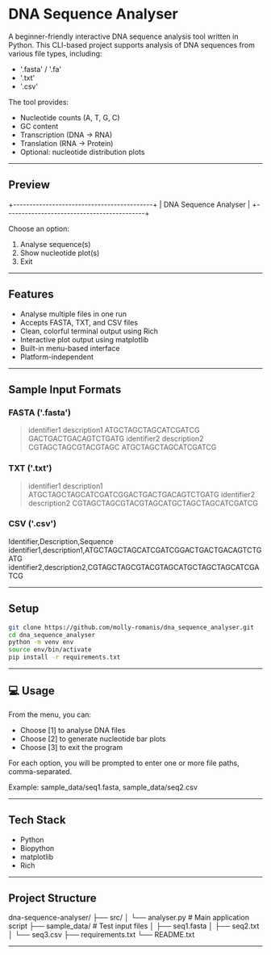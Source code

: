 # DNA Sequence Analyser

A beginner-friendly interactive DNA sequence analysis tool written in Python. This CLI-based project supports analysis of DNA sequences from various file types, including:

- '.fasta' / '.fa'
- '.txt'
- '.csv'

The tool provides:
- Nucleotide counts (A, T, G, C)
- GC content
- Transcription (DNA → RNA)
- Translation (RNA → Protein)
- Optional: nucleotide distribution plots

---

## Preview

+-------------------------------------------+
|           DNA Sequence Analyser           |
+-------------------------------------------+

Choose an option:

1. Analyse sequence(s)
2. Show nucleotide plot(s)
3. Exit

---

## Features

- Analyse multiple files in one run
- Accepts FASTA, TXT, and CSV files
- Clean, colorful terminal output using Rich
- Interactive plot output using matplotlib
- Built-in menu-based interface
- Platform-independent

---

## Sample Input Formats

### FASTA ('.fasta')
>identifier1 description1
ATGCTAGCTAGCATCGATCG
GACTGACTGACAGTCTGATG
>identifier2 description2
CGTAGCTAGCGTACGTAGC
ATGCTAGCTAGCATCGATCG

### TXT ('.txt')
>identifier1 description1
ATGCTAGCTAGCATCGATCGGACTGACTGACAGTCTGATG
>identifier2 description2
CGTAGCTAGCGTACGTAGCATGCTAGCTAGCATCGATCG

### CSV ('.csv')
Identifier,Description,Sequence
identifier1,description1,ATGCTAGCTAGCATCGATCGGACTGACTGACAGTCTGATG
identifier2,description2,CGTAGCTAGCGTACGTAGCATGCTAGCTAGCATCGATCG

---

## Setup

```bash
git clone https://github.com/molly-romanis/dna_sequence_analyser.git
cd dna_sequence_analyser
python -m venv env
source env/bin/activate
pip install -r requirements.txt
```
---

## 💻 Usage

From the menu, you can:

- Choose [1] to analyse DNA files
- Choose [2] to generate nucleotide bar plots
- Choose [3] to exit the program

For each option, you will be prompted to enter one or more file paths, comma-separated.

Example:
sample_data/seq1.fasta, sample_data/seq2.csv

---

## Tech Stack

- Python
- Biopython
- matplotlib
- Rich

---

## Project Structure

dna-sequence-analyser/
├── src/
│   └── analyser.py           # Main application script
├── sample_data/              # Test input files
│   ├── seq1.fasta
│   ├── seq2.txt
│   └── seq3.csv
├── requirements.txt
└── README.txt

---